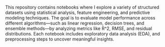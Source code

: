 This repository contains notebooks where I explore a variety of structured datasets using statistical analysis, feature engineering, and predictive modeling techniques. The goal is to evaluate model performance across different algorithms—such as linear regression, decision trees, and ensemble methods—by analyzing metrics like R^2, RMSE, and residual distributions. Each notebook includes exploratory data analysis (EDA), and preprocessing steps to uncover meaningful insights.
